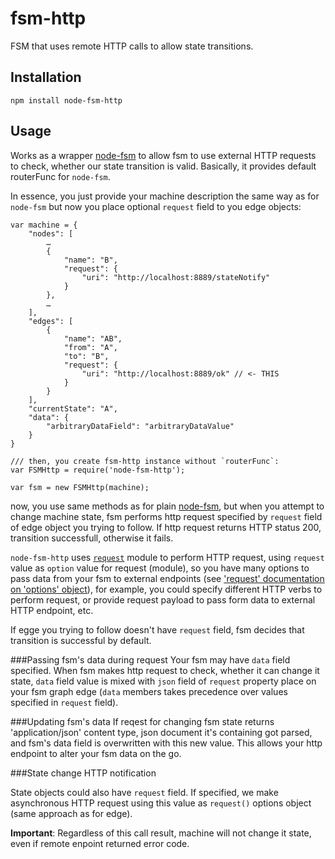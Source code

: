 fsm-http
========
FSM that uses remote HTTP calls to allow state transitions.

## Installation

```npm install node-fsm-http```

## Usage

Works as a wrapper [node-fsm](https://github.com/dolphin278/fsm) to allow fsm to use external HTTP requests to check, whether our state transition is valid. Basically, it provides default routerFunc for `node-fsm`.

In essence, you just provide your machine description the same way as for `node-fsm` but now you place optional `request` field to you edge objects:

```
var machine = {
    "nodes": [
        …
        {
            "name": "B",
            "request": {
                "uri": "http://localhost:8889/stateNotify"
            }
        },
        …
    ],
    "edges": [
        {
            "name": "AB",
            "from": "A",
            "to": "B",
            "request": {
                "uri": "http://localhost:8889/ok" // <- THIS
            }
        }
    ],
    "currentState": "A",
    "data": {
        "arbitraryDataField": "arbitraryDataValue"
    }
}

/// then, you create fsm-http instance without `routerFunc`:
var FSMHttp = require('node-fsm-http');

var fsm = new FSMHttp(machine);
```

now, you use same methods as for plain [node-fsm](https://github.com/dolphin278/fsm), but when you attempt to change machine state, fsm performs http request specified by `request` field of edge object you trying to follow. If http request returns HTTP status 200, transition successfull, otherwise it fails.

`node-fsm-http` uses [`request`](https://github.com/mikeal/request) module to perform HTTP request, using `request` value as `option` value for request (module), so you have many options to pass data from your fsm to external endpoints (see ['request' documentation on 'options' object](https://github.com/mikeal/request#requestoptions-callback)), for example, you could specify different HTTP verbs to perform request, or provide request payload to pass form data to external HTTP endpoint, etc.

If egge you trying to follow doesn't have `request` field, fsm decides that transition is successful by default.

###Passing fsm's data during request
Your fsm may have `data` field specified. When fsm makes http request to check, whether it can change it state, `data` field value is mixed with `json` field of `request` property place on your fsm graph edge (`data` members takes precedence over values specified in `request` field).

###Updating fsm's data
If reqest for changing fsm state returns 'application/json' content type, json document it's containing got parsed, and fsm's data field is overwritten with this new value. This allows your http endpoint to alter your fsm data on the go.

###State change HTTP notification

State objects could also have `request` field. If specified, we make asynchronous HTTP request using this value as `request()` options object (same approach as for edge).

**Important**: Regardless of this call result, machine will not change it state, even if remote enpoint returned error code.
